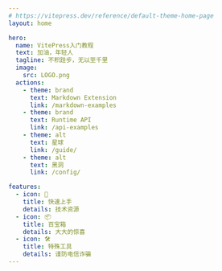 ```yaml
---
# https://vitepress.dev/reference/default-theme-home-page
layout: home

hero:
  name: VitePress入门教程
  text: 加油，年轻人
  tagline: 不积跬步，无以至千里
  image:
    src: LOGO.png
  actions:
    - theme: brand
      text: Markdown Extension
      link: /markdown-examples
    - theme: brand
      text: Runtime API
      link: /api-examples
    - theme: alt
      text: 星球
      link: /guide/
    - theme: alt
      text: 黑洞
      link: /config/

features:
  - icon: 🚗
    title: 快速上手
    details: 技术资源
  - icon: 📦
    title: 百宝箱
    details: 大大的惊喜
  - icon: 🛠️
    title: 特殊工具
    details: 谨防电信诈骗
---
```

